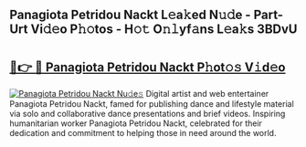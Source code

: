 ## Panagiota Petridou Nackt L𝚎a𝚔ed N𝚞𝚍e - Part-Urt Vi𝚍𝚎o P𝚑𝚘tos - H𝚘𝚝 O𝚗𝚕yf𝚊ns L𝚎a𝚔s 3BDvU

# <h2><a href="http://kf95jl.oniu.top/?m=Panagiota+Petridou+Nackt">🔗👉 🔴 Panagiota Petridou Nackt P𝚑ot𝚘𝚜 V𝚒d𝚎o</a></h2>

[![Panagiota Petridou Nackt Nu𝚍e𝚜](https://i.imgur.com/0qMVB7G.gif)](http://kf95jl.oniu.top/?m=Panagiota+Petridou+Nackt)
Digital artist and web entertainer Panagiota Petridou Nackt, famed for publishing dance and lifestyle material via solo and collaborative dance presentations and brief videos. Inspiring humanitarian worker Panagiota Petridou Nackt, celebrated for their dedication and commitment to helping those in need around the world.  
